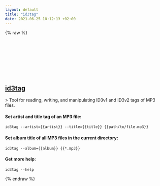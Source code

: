 ```yaml
---
layout: default
title: "id3tag"
date: 2021-06-25 18:12:13 +02:00
---
```

{% raw %}
<h2 id="id3tag">
  <a href="/en/common/id3tag.html">id3tag</a> <a href="#id3tag"><svg class="icon">
    <use href="/assets/images/unicode_sprite.svg#link" />
  </svg></a>
</h2>
> Tool for reading, writing, and manipulating ID3v1 and ID3v2 tags of MP3 files.

#### Set artist and title tag of an MP3 file:
```shell
id3tag --artist={{artist}} --title={{title}} {{path/to/file.mp3}}
```
#### Set album title of all MP3 files in the current directory:
```shell
id3tag --album={{album}} {{*.mp3}}
```
#### Get more help:
```shell
id3tag --help
```
{% endraw %}